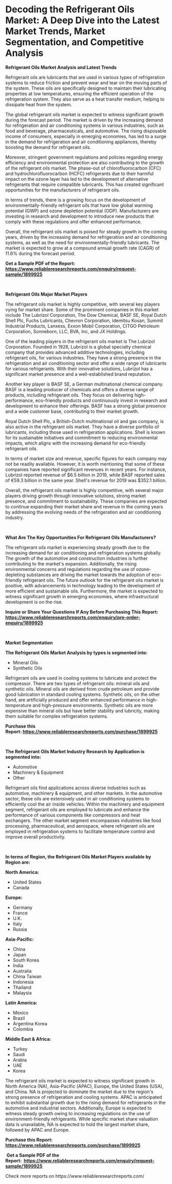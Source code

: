 <p><h1>Decoding the Refrigerant Oils Market: A Deep Dive into the Latest Market Trends, Market Segmentation, and Competitive Analysis</h1></p><p><strong>Refrigerant Oils Market Analysis and Latest Trends</strong></p>
<p><p>Refrigerant oils are lubricants that are used in various types of refrigeration systems to reduce friction and prevent wear and tear on the moving parts of the system. These oils are specifically designed to maintain their lubricating properties at low temperatures, ensuring the efficient operation of the refrigeration system. They also serve as a heat transfer medium, helping to dissipate heat from the system.</p><p>The global refrigerant oils market is expected to witness significant growth during the forecast period. The market is driven by the increasing demand for refrigeration and air conditioning systems in various industries, such as food and beverage, pharmaceuticals, and automotive. The rising disposable income of consumers, especially in emerging economies, has led to a surge in the demand for refrigeration and air conditioning appliances, thereby boosting the demand for refrigerant oils.</p><p>Moreover, stringent government regulations and policies regarding energy efficiency and environmental protection are also contributing to the growth of the refrigerant oils market. The phase-out of chlorofluorocarbon (CFC) and hydrochlorofluorocarbon (HCFC) refrigerants due to their harmful impact on the ozone layer has led to the development of alternative refrigerants that require compatible lubricants. This has created significant opportunities for the manufacturers of refrigerant oils.</p><p>In terms of trends, there is a growing focus on the development of environmentally-friendly refrigerant oils that have low global warming potential (GWP) and ozone depletion potential (ODP). Manufacturers are investing in research and development to introduce new products that comply with these regulations and offer enhanced performance.</p><p>Overall, the refrigerant oils market is poised for steady growth in the coming years, driven by the increasing demand for refrigeration and air conditioning systems, as well as the need for environmentally-friendly lubricants. The market is expected to grow at a compound annual growth rate (CAGR) of 11.6% during the forecast period.</p></p>
<p><strong>Get a Sample PDF of the Report:&nbsp; <a href="https://www.reliableresearchreports.com/enquiry/request-sample/1899925">https://www.reliableresearchreports.com/enquiry/request-sample/1899925</a></strong></p>
<p>&nbsp;</p>
<p><strong>Refrigerant Oils Major Market Players</strong></p>
<p><p>The refrigerant oils market is highly competitive, with several key players vying for market share. Some of the prominent companies in this market include The Lubrizol Corporation, The Dow Chemical, BASF SE, Royal Dutch Shell Plc, Fuchs Lubricants, Chevron Corporation, Idemitsu Kosan, Summit Industrial Products, Lanxess, Exxon Mobil Corporation, CITGO Petroleum Corporation, Sonneborn, LLC, BVA, Inc, and JX Holdings.</p><p>One of the leading players in the refrigerant oils market is The Lubrizol Corporation. Founded in 1928, Lubrizol is a global specialty chemical company that provides advanced additive technologies, including refrigerant oils, for various industries. They have a strong presence in the refrigeration and air conditioning sector and offer a wide range of lubricants for various refrigerants. With their innovative solutions, Lubrizol has a significant market presence and a well-established brand reputation.</p><p>Another key player is BASF SE, a German multinational chemical company. BASF is a leading producer of chemicals and offers a diverse range of products, including refrigerant oils. They focus on delivering high-performance, eco-friendly products and continuously invest in research and development to enhance their offerings. BASF has a strong global presence and a wide customer base, contributing to their market growth.</p><p>Royal Dutch Shell Plc, a British-Dutch multinational oil and gas company, is also active in the refrigerant oils market. They have a diverse portfolio of lubricants, including those used in refrigeration applications. Shell is known for its sustainable initiatives and commitment to reducing environmental impacts, which aligns with the increasing demand for eco-friendly refrigerant oils.</p><p>In terms of market size and revenue, specific figures for each company may not be readily available. However, it is worth mentioning that some of these companies have reported significant revenues in recent years. For instance, Lubrizol reported revenue of $6.5 billion in 2019, while BASF reported sales of €59.3 billion in the same year. Shell's revenue for 2019 was $352.1 billion.</p><p>Overall, the refrigerant oils market is highly competitive, with several major players driving growth through innovative solutions, strong market presence, and commitment to sustainability. These companies are expected to continue expanding their market share and revenue in the coming years by addressing the evolving needs of the refrigeration and air conditioning industry.</p></p>
<p>&nbsp;</p>
<p><strong>What Are The Key Opportunities For Refrigerant Oils Manufacturers?</strong></p>
<p><p>The refrigerant oils market is experiencing steady growth due to the increasing demand for air conditioning and refrigeration systems globally. The growth of the automotive and construction industries is further contributing to the market's expansion. Additionally, the rising environmental concerns and regulations regarding the use of ozone-depleting substances are driving the market towards the adoption of eco-friendly refrigerant oils. The future outlook for the refrigerant oils market is positive, with advancements in technology leading to the development of more efficient and sustainable oils. Furthermore, the market is expected to witness significant growth in emerging economies, where infrastructural development is on the rise.</p></p>
<p><strong>Inquire or Share Your Questions If Any Before Purchasing This Report: <a href="https://www.reliableresearchreports.com/enquiry/pre-order-enquiry/1899925">https://www.reliableresearchreports.com/enquiry/pre-order-enquiry/1899925</a></strong></p>
<p>&nbsp;</p>
<p><strong>Market Segmentation</strong></p>
<p><strong>The Refrigerant Oils Market Analysis by types is segmented into:</strong></p>
<p><ul><li>Mineral Oils</li><li>Synthetic Oils</li></ul></p>
<p><p>Refrigerant oils are used in cooling systems to lubricate and protect the compressor. There are two types of refrigerant oils: mineral oils and synthetic oils. Mineral oils are derived from crude petroleum and provide good lubrication in standard cooling systems. Synthetic oils, on the other hand, are artificially produced and offer enhanced performance in high-temperature and high-pressure environments. Synthetic oils are more expensive than mineral oils but have better stability and lubricity, making them suitable for complex refrigeration systems.</p></p>
<p><strong>Purchase this Report:&nbsp;<a href="https://www.reliableresearchreports.com/purchase/1899925">https://www.reliableresearchreports.com/purchase/1899925</a></strong></p>
<p>&nbsp;</p>
<p><strong>The Refrigerant Oils Market Industry Research by Application is segmented into:</strong></p>
<p><ul><li>Automotive</li><li>Machinery & Equipment</li><li>Other</li></ul></p>
<p><p>Refrigerant oils find applications across diverse industries such as automotive, machinery & equipment, and other markets. In the automotive sector, these oils are extensively used in air conditioning systems to efficiently cool the air inside vehicles. Within the machinery and equipment segment, refrigerant oils are employed to lubricate and enhance the performance of various components like compressors and heat exchangers. The other market segment encompasses industries like food processing, pharmaceutical, and aerospace, where refrigerant oils are employed in refrigeration systems to facilitate temperature control and improve overall productivity.</p></p>
<p>&nbsp;</p>
<p><strong>In terms of Region, the Refrigerant Oils Market Players available by Region are:</strong></p>
<p>
    <p> <strong> North America: </strong>
        <ul>
            <li>United States</li>
            <li>Canada</li>
        </ul>
        </p> 
    <p> <strong> Europe: </strong>
        <ul>
            <li>Germany</li>
            <li>France</li>
            <li>U.K.</li>
            <li>Italy</li>
            <li>Russia</li>
        </ul>
        </p> 
    <p> <strong> Asia-Pacific: </strong>
        <ul>
            <li>China</li>
            <li>Japan</li>
            <li>South Korea</li>
            <li>India</li>
            <li>Australia</li>
            <li>China Taiwan</li>
            <li>Indonesia</li>
            <li>Thailand</li>
            <li>Malaysia</li>
        </ul>
        </p> 
    <p> <strong> Latin America: </strong>
        <ul>
            <li>Mexico</li>
            <li>Brazil</li>
            <li>Argentina Korea</li>
            <li>Colombia</li>
        </ul>
        </p> 
    <p> <strong> Middle East & Africa: </strong>
        <ul>
            <li>Turkey</li>
            <li>Saudi</li>
            <li>Arabia</li>
            <li>UAE</li>
            <li>Korea</li>
        </ul>
    </p>
    </p>
<p><p>The refrigerant oils market is expected to witness significant growth in North America (NA), Asia-Pacific (APAC), Europe, the United States (USA), and China. NA is projected to dominate the market due to the region's strong presence of refrigeration and cooling systems. APAC is anticipated to exhibit substantial growth due to the rising demand for refrigerants in the automotive and industrial sectors. Additionally, Europe is expected to witness steady growth owing to increasing regulations on the use of environment-friendly refrigerants. While specific market share valuation data is unavailable, NA is expected to hold the largest market share, followed by APAC and Europe.</p></p>
<p><strong>Purchase this Report: <a href="https://www.reliableresearchreports.com/purchase/1899925">https://www.reliableresearchreports.com/purchase/1899925</a></strong></p>
<p>&nbsp;<strong>Get a Sample PDF of the Report:&nbsp;&nbsp;<a href="https://www.reliableresearchreports.com/enquiry/request-sample/1899925">https://www.reliableresearchreports.com/enquiry/request-sample/1899925</a></strong></p>
<p><strong></strong></p>
<p>Check more reports on https://www.reliableresearchreports.com/</p>